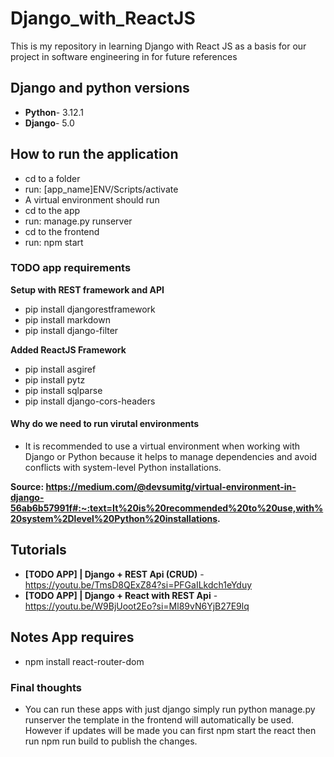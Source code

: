 # Django_with_ReactJS
This is my repository in learning Django with React JS as a basis for our project in software engineering in for future references

## Django and python versions 
- **Python**- 3.12.1
- **Django**- 5.0

## How to run the application
- cd to a folder
- run: [app_name]ENV/Scripts/activate 
- A virtual environment should run 
- cd to the app 
- run: manage.py runserver 
- cd to the frontend
- run: npm start

### TODO app requirements 

**Setup with REST framework and API**
- pip install djangorestframework 
- pip install markdown 
- pip install django-filter

**Added ReactJS Framework**
- pip install asgiref
- pip install pytz
- pip install sqlparse
- pip install django-cors-headers
#### Why do we need to run virutal environments 
- It is recommended to use a virtual environment when working with Django or Python because it helps to manage dependencies and avoid conflicts with system-level Python installations.

**Source: https://medium.com/@devsumitg/virtual-environment-in-django-56ab6b57991f#:~:text=It%20is%20recommended%20to%20use,with%20system%2Dlevel%20Python%20installations.**

## Tutorials
- **[TODO APP] | Django + REST Api (CRUD)** - https://youtu.be/TmsD8QExZ84?si=PFGaILkdch1eYduy
- **[TODO APP] | Django + React with REST Api** - https://youtu.be/W9BjUoot2Eo?si=Ml89vN6YjB27E9lq

## Notes App requires 
- npm install react-router-dom

### Final thoughts 
- You can run these apps with just django simply run python manage.py runserver the template in the frontend will automatically be used. However if updates will be made you can first npm start the react then run npm run build to publish the changes.

